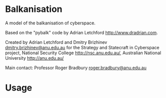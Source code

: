 # Balkanisation

A model of the balkanisation of cyberspace.

Based on the "pybalk" code by Adrian Letchford <http://www.dradrian.com>.

Created by Adrian Letchford and Dmitry Brizhinev <dmitry.brizhinev@anu.edu.au> for the Strategy and Statecraft in Cyberspace project,
National Security College <http://nsc.anu.edu.au/>, Australian National University <http://anu.edu.au/>

Main contact: Professor Roger Bradbury <roger.bradbury@anu.edu.au>

# Usage
